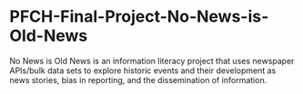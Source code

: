 # PFCH-Final-Project-No-News-is-Old-News
No News is Old News is an information literacy project that uses newspaper APIs/bulk data sets to explore historic events and their development as news stories, bias in reporting, and the dissemination of information. 
